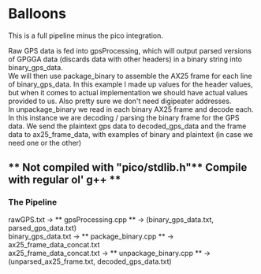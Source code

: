 # Balloons

This is a full pipeline minus the pico integration.

Raw GPS data is fed into gpsProcessing, which will output parsed versions of GPGGA data (discards data with other headers) in a binary string into binary_gps_data.  
We will then use package_binary to assemble the AX25 frame for each line of binary_gps_data. In this example I made up values for the header values, but when it comes to actual implementation we should have actual values provided to us. Also pretty sure we don't need digipeater addresses.  
In unpackage_binary we read in each binary AX25 frame and decode each. In this instance we are decoding / parsing the binary frame for the GPS data. We send the plaintext gps data to decoded_gps_data and the frame data to ax25_frame_data, with examples of binary and plaintext (in case we need one or the other)


** Not compiled with "pico/stdlib.h"** Compile with regular ol' g++ **
 ---  
### The Pipeline

rawGPS.txt -> ** gpsProcessing.cpp ** -> (binary_gps_data.txt, parsed_gps_data.txt)  
binary_gps_data.txt -> ** package_binary.cpp ** -> ax25_frame_data_concat.txt  
ax25_frame_data_concat.txt -> ** unpackage_binary.cpp ** -> (unparsed_ax25_frame.txt, decoded_gps_data.txt)
